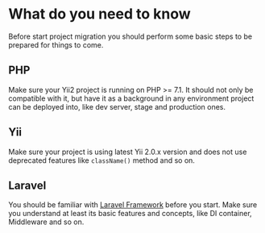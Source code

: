What do you need to know
========================

Before start project migration you should perform some basic steps to be prepared for things to come.

## PHP

Make sure your Yii2 project is running on PHP >= 7.1. It should not only be compatible with it, but have
it as a background in any environment project can be deployed into, like dev server, stage and production ones.

## Yii

Make sure your project is using latest Yii 2.0.x version and does not use deprecated features like `className()`
method and so on.

## Laravel

You should be familiar with [Laravel Framework](https://laravel.com/docs) before you start. Make sure you
understand at least its basic features and concepts, like DI container, Middleware and so on.

